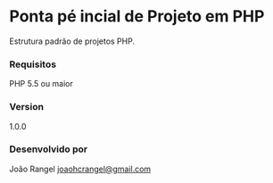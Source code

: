 # Ponta pé incial de Projeto em PHP

Estrutura padrão de projetos PHP.

### Requisitos
PHP 5.5 ou maior

### Version
1.0.0

### Desenvolvido por

João Rangel <joaohcrangel@gmail.com>